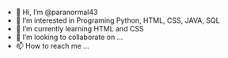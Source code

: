 - 👋 Hi, I’m @paranormal43
- 👀 I’m interested in Programing Python, HTML, CSS, JAVA, SQL
- 🌱 I’m currently learning HTML and CSS
- 💞️ I’m looking to collaborate on ...
- 📫 How to reach me ...

<!---
paranormal43/paranormal43 is a ✨ special ✨ repository because its `README.md` (this file) appears on your GitHub profile.
You can click the Preview link to take a look at your changes.
--->
